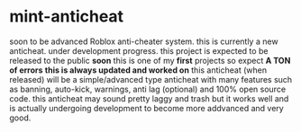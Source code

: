 # mint-anticheat
soon to be advanced Roblox anti-cheater system.
this is currently a new anticheat. under development progress.
this project is expected to be released to the public **soon**
this is one of my **first** projects so expect **A TON of errors**
**this is always updated and worked on**
this anticheat (when released) will be a simple/advanced type anticheat with many features such as banning, auto-kick, warnings, anti lag (optional) and 100% open source code. this anticheat may sound pretty laggy and trash but it works well and is actually undergoing development to become more addvanced and very good.
